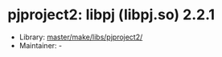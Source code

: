# pjproject2: libpj (libpj.so) 2.2.1
 - Library: [master/make/libs/pjproject2/](https://github.com/Freetz-NG/freetz-ng/tree/master/make/libs/pjproject2/)
 - Maintainer: -

